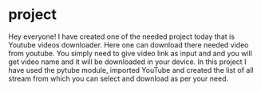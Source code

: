 # project
Hey everyone! I have created one of the needed project today that is Youtube videos downloader. Here one can download there needed video from youtube. You simply need to give video link as input and and you will get video name and it will be downloaded in your device. In this project I have used the pytube module, imported YouTube and created the list of all stream from which you can select and download as per your need.
